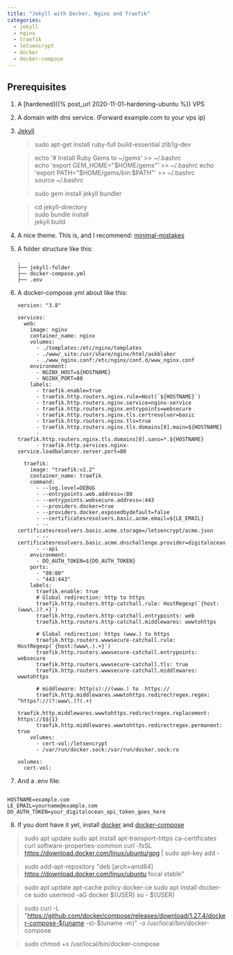 ```yaml
---
title: "Jekyll with Docker, Nginx and Traefik"
categories:
  - jekyll
  - nginx
  - traefik
  - letsencrypt
  - docker
  - docker-compose
---
```


## Prerequisites

1. A [hardened]({% post_url 2020-11-01-hardening-ubuntu %}) VPS
2. A domain with dns service. (Forward example.com to your vps ip)
3. [Jekyll](https://jekyllrb.com/)

   > sudo apt-get install ruby-full build-essential zlib1g-dev

   > echo '# Install Ruby Gems to ~/gems' >> ~/.bashrc  
   > echo 'export GEM_HOME="$HOME/gems"' >> ~/.bashrc  
   > echo 'export PATH="$HOME/gems/bin:$PATH"' >> ~/.bashrc  
   > source ~/.bashrc

   > sudo gem install jekyll bundler

   > cd jekyll-directory  
   > sudo bundle install  
   > jekyll build

4. A nice theme. This is, and I recommend: [minimal-mistakes](https://mmistakes.github.io/minimal-mistakes/)
5. A folder structure like this:

   ```
   .
   ├── jekyll-folder
   ├── docker-compose.yml
   ├── .env
   ```

6. A docker-compose.yml about like this:

   ```
   version: "3.8"

   services:
     web:
       image: nginx
       container_name: nginx
       volumes:
         - ./templates:/etc/nginx/templates
         - ./www/_site:/usr/share/nginx/html/askblaker
         - ./www_nginx.conf:/etc/nginx/conf.d/www_nginx.conf
       environment:
         - NGINX_HOST=${HOSTNAME}
         - NGINX_PORT=80
       labels:
         - traefik.enable=true
         - traefik.http.routers.nginx.rule=Host(`${HOSTNAME}`)
         - traefik.http.routers.nginx.service=nginx-service
         - traefik.http.routers.nginx.entrypoints=websecure
         - traefik.http.routers.nginx.tls.certresolver=basic
         - traefik.http.routers.nginx.tls=true
         - traefik.http.routers.nginx.tls.domains[0].main=${HOSTNAME}
         - traefik.http.routers.nginx.tls.domains[0].sans=*.${HOSTNAME}
         - traefik.http.services.nginx-service.loadbalancer.server.port=80

     traefik:
       image: "traefik:v2.2"
       container_name: traefik
       command:
         - --log.level=DEBUG
         - --entrypoints.web.address=:80
         - --entrypoints.websecure.address=:443
         - --providers.docker=true
         - --providers.docker.exposedbydefault=false
         - --certificatesresolvers.basic.acme.email=${LE_EMAIL}
         - --certificatesresolvers.basic.acme.storage=/letsencrypt/acme.json
         - --certificatesresolvers.basic.acme.dnschallenge.provider=digitalocean
         - --api
       environment:
         - DO_AUTH_TOKEN=${DO_AUTH_TOKEN}
       ports:
         - "80:80"
         - "443:443"
       labels:
         traefik.enable: true
         # Global redirection: http to https
         traefik.http.routers.http-catchall.rule: HostRegexp(`{host:(www\.)?.+}`)
         traefik.http.routers.http-catchall.entrypoints: web
         traefik.http.routers.http-catchall.middlewares: wwwtohttps

         # Global redirection: https (www.) to https
         traefik.http.routers.wwwsecure-catchall.rule: HostRegexp(`{host:(www\.).+}`)
         traefik.http.routers.wwwsecure-catchall.entrypoints: websecure
         traefik.http.routers.wwwsecure-catchall.tls: true
         traefik.http.routers.wwwsecure-catchall.middlewares: wwwtohttps

         # middleware: http(s)://(www.) to  https://
         traefik.http.middlewares.wwwtohttps.redirectregex.regex: ^https?://(?:www\.)?(.+)
         traefik.http.middlewares.wwwtohttps.redirectregex.replacement: https://$${1}
         traefik.http.middlewares.wwwtohttps.redirectregex.permanent: true
       volumes:
         - cert-vol:/letsencrypt
         - /var/run/docker.sock:/var/run/docker.sock:ro

   volumes:
     cert-vol:
   ```

7. And a .env file:

```

HOSTNAME=example.com
LE_EMAIL=yourname@example.com
DO_AUTH_TOKEN=your_digitalocean_api_token_goes_here

```

8. If you dont have it yet, install [docker](https://www.digitalocean.com/community/tutorials/how-to-install-and-use-docker-on-ubuntu-20-04) and [docker-compose](https://www.digitalocean.com/community/tutorials/how-to-install-and-use-docker-compose-on-ubuntu-20-04)

> sudo apt update
> sudo apt install apt-transport-https ca-certificates curl software-properties-common
> curl -fsSL https://download.docker.com/linux/ubuntu/gpg | sudo apt-key add -

> sudo add-apt-repository \"deb [arch=amd64] https://download.docker.com/linux/ubuntu focal stable\"

> sudo apt update
> apt-cache policy docker-ce
> sudo apt install docker-ce
> sudo usermod -aG docker ${USER}
> su - ${USER}

> sudo curl -L \"https://github.com/docker/compose/releases/download/1.27.4/docker-compose-$(uname -s)-$(uname -m)\" -o /usr/local/bin/docker-compose

> sudo chmod +x /usr/local/bin/docker-compose

```

```
